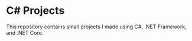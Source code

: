 # C# Projects
This repository contains small projects I made using C#, .NET Framework, and .NET Core.
